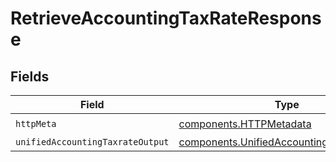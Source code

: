 # RetrieveAccountingTaxRateResponse


## Fields

| Field                                                                                                  | Type                                                                                                   | Required                                                                                               | Description                                                                                            |
| ------------------------------------------------------------------------------------------------------ | ------------------------------------------------------------------------------------------------------ | ------------------------------------------------------------------------------------------------------ | ------------------------------------------------------------------------------------------------------ |
| `httpMeta`                                                                                             | [components.HTTPMetadata](../../models/components/httpmetadata.md)                                     | :heavy_check_mark:                                                                                     | N/A                                                                                                    |
| `unifiedAccountingTaxrateOutput`                                                                       | [components.UnifiedAccountingTaxrateOutput](../../models/components/unifiedaccountingtaxrateoutput.md) | :heavy_minus_sign:                                                                                     | N/A                                                                                                    |